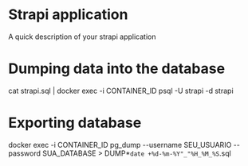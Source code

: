 # Strapi application

A quick description of your strapi application

# Dumping data into the database

cat strapi.sql | docker exec -i CONTAINER_ID psql -U strapi -d strapi

# Exporting database

docker exec -i CONTAINER_ID pg_dump --username SEU_USUARIO --password SUA_DATABASE > DUMP*`date +%d-%m-%Y"_"%H_%M_%S`.sql